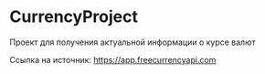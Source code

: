 # CurrencyProject

Проект для получения актуальной информации о курсе валют

Ссылка на источник: https://app.freecurrencyapi.com